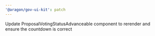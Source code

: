 ```yaml
---
'@aragon/gov-ui-kit': patch
---
```


Update ProposalVotingStatusAdvanceable component to rerender and ensure the countdown is correct
